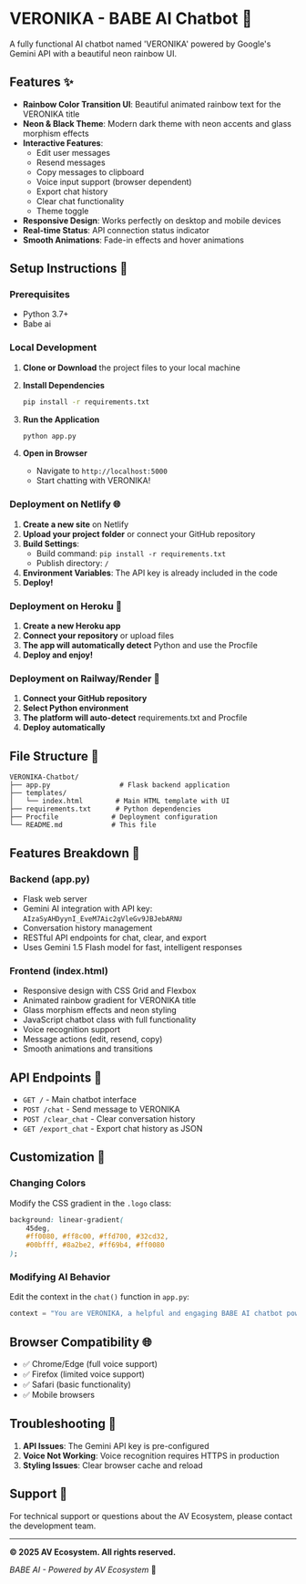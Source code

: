 # VERONIKA - BABE AI Chatbot 🌈

A fully functional AI chatbot named 'VERONIKA' powered by Google's Gemini API with a beautiful neon rainbow UI.

## Features ✨

- **Rainbow Color Transition UI**: Beautiful animated rainbow text for the VERONIKA title
- **Neon & Black Theme**: Modern dark theme with neon accents and glass morphism effects
- **Interactive Features**:
  - Edit user messages
  - Resend messages
  - Copy messages to clipboard
  - Voice input support (browser dependent)
  - Export chat history
  - Clear chat functionality
  - Theme toggle
- **Responsive Design**: Works perfectly on desktop and mobile devices
- **Real-time Status**: API connection status indicator
- **Smooth Animations**: Fade-in effects and hover animations

## Setup Instructions 🚀

### Prerequisites
- Python 3.7+
- Babe ai

### Local Development

1. **Clone or Download** the project files to your local machine

2. **Install Dependencies**
   ```bash
   pip install -r requirements.txt
   ```

3. **Run the Application**
   ```bash
   python app.py
   ```

4. **Open in Browser**
   - Navigate to `http://localhost:5000`
   - Start chatting with VERONIKA!

### Deployment on Netlify 🌐

1. **Create a new site** on Netlify
2. **Upload your project folder** or connect your GitHub repository
3. **Build Settings**:
   - Build command: `pip install -r requirements.txt`
   - Publish directory: `/`
4. **Environment Variables**: The API key is already included in the code
5. **Deploy!**

### Deployment on Heroku 🚀

1. **Create a new Heroku app**
2. **Connect your repository** or upload files
3. **The app will automatically detect** Python and use the Procfile
4. **Deploy and enjoy!**

### Deployment on Railway/Render 🚂

1. **Connect your GitHub repository**
2. **Select Python environment**
3. **The platform will auto-detect** requirements.txt and Procfile
4. **Deploy automatically**

## File Structure 📁

```
VERONIKA-Chatbot/
├── app.py                 # Flask backend application
├── templates/
│   └── index.html        # Main HTML template with UI
├── requirements.txt      # Python dependencies
├── Procfile             # Deployment configuration
└── README.md            # This file
```

## Features Breakdown 🔧

### Backend (app.py)
- Flask web server
- Gemini AI integration with API key: `AIzaSyAHDyynI_EveM7Aic2gVleGv9JBJebARNU`
- Conversation history management
- RESTful API endpoints for chat, clear, and export
- Uses Gemini 1.5 Flash model for fast, intelligent responses

### Frontend (index.html)
- Responsive design with CSS Grid and Flexbox
- Animated rainbow gradient for VERONIKA title
- Glass morphism effects and neon styling
- JavaScript chatbot class with full functionality
- Voice recognition support
- Message actions (edit, resend, copy)
- Smooth animations and transitions

## API Endpoints 📡

- `GET /` - Main chatbot interface
- `POST /chat` - Send message to VERONIKA
- `POST /clear_chat` - Clear conversation history
- `GET /export_chat` - Export chat history as JSON

## Customization 🎨

### Changing Colors
Modify the CSS gradient in the `.logo` class:
```css
background: linear-gradient(
    45deg,
    #ff0080, #ff8c00, #ffd700, #32cd32, 
    #00bfff, #8a2be2, #ff69b4, #ff0080
);
```

### Modifying AI Behavior
Edit the context in the `chat()` function in `app.py`:
```python
context = "You are VERONIKA, a helpful and engaging BABE AI chatbot powered by the AV Ecosystem."
```

## Browser Compatibility 🌐

- ✅ Chrome/Edge (full voice support)
- ✅ Firefox (limited voice support)
- ✅ Safari (basic functionality)
- ✅ Mobile browsers

## Troubleshooting 🔧

1. **API Issues**: The Gemini API key is pre-configured
2. **Voice Not Working**: Voice recognition requires HTTPS in production
3. **Styling Issues**: Clear browser cache and reload

## Support 💬

For technical support or questions about the AV Ecosystem, please contact the development team.

---

**© 2025 AV Ecosystem. All rights reserved.**

*BABE AI - Powered by AV Ecosystem* 🌈
